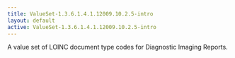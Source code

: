 ```yaml
---
title: ValueSet-1.3.6.1.4.1.12009.10.2.5-intro
layout: default
active: ValueSet-1.3.6.1.4.1.12009.10.2.5-intro
---
```


A value set of LOINC document type codes for Diagnostic Imaging Reports.